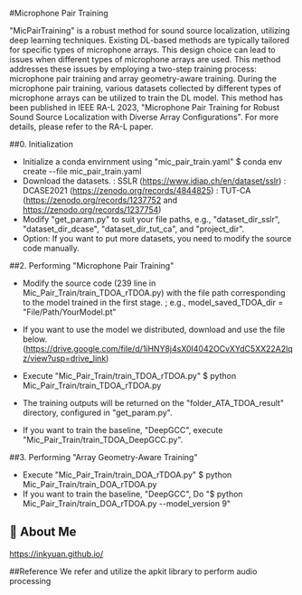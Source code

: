 #Microphone Pair Training

"MicPairTraining" is a robust method for sound source localization, utilizing deep learning techniques.
Existing DL-based methods are typically tailored for specific types of microphone arrays.
This design choice can lead to issues when different types of microphone arrays are used.
This method addresses these issues by employing a two-step training process: microphone pair training and array geometry-aware training.
During the microphone pair training, various datasets collected by different types of microphone arrays can be utilized to train the DL model.
This method has been published in IEEE RA-L 2023, "Microphone Pair Training for Robust Sound Source Localization with Diverse Array Configurations".
For more details, please refer to the RA-L paper.

##0. Initialization
   - Initialize a conda envirnment using "mic_pair_train.yaml"
     $ conda env create --file mic_pair_train.yaml
   - Download the datasets.
     : SSLR (https://www.idiap.ch/en/dataset/sslr)
     : DCASE2021 (https://zenodo.org/records/4844825)
     : TUT-CA (https://zenodo.org/records/1237752 and https://zenodo.org/records/1237754)
   - Modify "get_param.py" to suit your file paths, e.g., "dataset_dir_sslr", "dataset_dir_dcase", "dataset_dir_tut_ca", and "project_dir".
   - Option: If you want to put more datasets, you need to modify the source code manually.
   
##2. Performing "Microphone Pair Training"
   - Modify the source code (239 line in Mic_Pair_Train/train_TDOA_rTDOA.py) with the file path corresponding to the model trained in the first stage.
     ; e.g., model_saved_TDOA_dir = "File/Path/YourModel.pt"
   - If you want to use the model we distributed, download and use the file below.
     (https://drive.google.com/file/d/1iHNY8j4sX0I4042OCvXYdC5XX22A2lqz/view?usp=drive_link)
     
   - Execute "Mic_Pair_Train/train_TDOA_rTDOA.py"
     $ python Mic_Pair_Train/train_TDOA_rTDOA.py
   - The training outputs will be returned on the "folder_ATA_TDOA_result" directory, configured in "get_param.py".
   - If you want to train the baseline, "DeepGCC", execute "Mic_Pair_Train/train_TDOA_DeepGCC.py".
     
##3. Performing "Array Geometry-Aware Training"
   - Execute "Mic_Pair_Train/train_DOA_rTDOA.py"
     $ python Mic_Pair_Train/train_DOA_rTDOA.py
   - If you want to train the baseline, "DeepGCC", Do "$ python Mic_Pair_Train/train_DOA_rTDOA.py --model_version 9"


## 🚀 About Me
https://inkyuan.github.io/

##Reference
We refer and utilize the apkit library to perform audio processing
